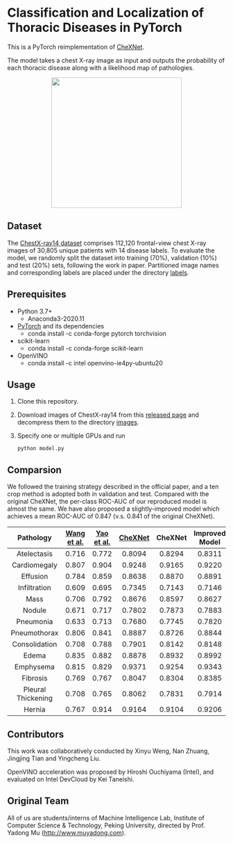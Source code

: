 # Classification and Localization of Thoracic Diseases in PyTorch

This is a PyTorch reimplementation of [CheXNet](https://stanfordmlgroup.github.io/projects/chexnet/).

The model takes a chest X-ray image as input and outputs the probability of each thoracic disease along with a likelihood map of pathologies.

<div align=center><img width="300" src="./localization/00008473_011-3.png"/></div>

## Dataset

The [ChestX-ray14 dataset](http://openaccess.thecvf.com/content_cvpr_2017/papers/Wang_ChestX-ray8_Hospital-Scale_Chest_CVPR_2017_paper.pdf) 
comprises 112,120 frontal-view chest X-ray images of 30,805 unique patients with 14 disease labels. 
To evaluate the model, we randomly split the dataset into training (70%), validation (10%) and test (20%) sets, following the work in paper. 
Partitioned image names and corresponding labels are placed under the directory [labels](./ChestX-ray14/labels).

## Prerequisites

- Python 3.7+
    - Anaconda3-2020.11
- [PyTorch](http://pytorch.org/) and its dependencies
    - conda install -c conda-forge pytorch torchvision
- scikit-learn
    - conda install -c conda-forge scikit-learn
- OpenVINO
    - conda install -c intel openvino-ie4py-ubuntu20

## Usage

1. Clone this repository.

2. Download images of ChestX-ray14 from this [released page](https://nihcc.app.box.com/v/ChestXray-NIHCC) and decompress them to the directory [images](./ChestX-ray14/images).

3. Specify one or multiple GPUs and run

   `python model.py`

## Comparsion

We followed the training strategy described in the official paper, and a ten crop method is adopted both in validation and test.
Compared with the original CheXNet, the per-class ROC-AUC of our reproduced model is almost the same.
We have also proposed a slightly-improved model which achieves a mean ROC-AUC of 0.847 (v.s. 0.841 of the original CheXNet).

|     Pathology      | [Wang et al.](https://arxiv.org/abs/1705.02315) | [Yao et al.](https://arxiv.org/abs/1710.10501) | [CheXNet](https://arxiv.org/abs/1711.05225) | CheXNet | Improved Model |
| :----------------: | :-----: | :-----: | :------: | :------: | :------: |
|    Atelectasis     |  0.716  |  0.772  |  0.8094  |  0.8294  |  0.8311  |
|    Cardiomegaly    |  0.807  |  0.904  |  0.9248  |  0.9165  |  0.9220  |
|      Effusion      |  0.784  |  0.859  |  0.8638  |  0.8870  |  0.8891  |
|    Infiltration    |  0.609  |  0.695  |  0.7345  |  0.7143  |  0.7146  |
|        Mass        |  0.706  |  0.792  |  0.8676  |  0.8597  |  0.8627  |
|       Nodule       |  0.671  |  0.717  |  0.7802  |  0.7873  |  0.7883  |
|     Pneumonia      |  0.633  |  0.713  |  0.7680  |  0.7745  |  0.7820  |
|    Pneumothorax    |  0.806  |  0.841  |  0.8887  |  0.8726  |  0.8844  |
|   Consolidation    |  0.708  |  0.788  |  0.7901  |  0.8142  |  0.8148  |
|       Edema        |  0.835  |  0.882  |  0.8878  |  0.8932  |  0.8992  |
|     Emphysema      |  0.815  |  0.829  |  0.9371  |  0.9254  |  0.9343  |
|      Fibrosis      |  0.769  |  0.767  |  0.8047  |  0.8304  |  0.8385  |
| Pleural Thickening |  0.708  |  0.765  |  0.8062  |  0.7831  |  0.7914  |
|       Hernia       |  0.767  |  0.914  |  0.9164  |  0.9104  |  0.9206  |

## Contributors

This work was collaboratively conducted by Xinyu Weng, Nan Zhuang, Jingjing Tian and Yingcheng Liu.

OpenVINO acceleration was proposed by Hiroshi Ouchiyama (Intel), and evaluated on Intel DevCloud by Kei Taneishi.

## Original Team

All of us are students/interns of Machine Intelligence Lab, Institute of Computer Science & Technology, Peking University, directed by Prof. Yadong Mu (http://www.muyadong.com).
